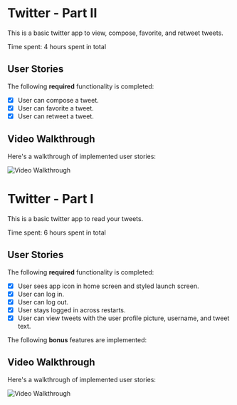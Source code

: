 # Twitter - Part II

This is a basic twitter app to view, compose, favorite, and retweet tweets.

Time spent: 4 hours spent in total

## User Stories

The following **required** functionality is completed:

- [X] User can compose a tweet.
- [X] User can favorite a tweet. 
- [X] User can retweet a tweet. 

## Video Walkthrough

Here's a walkthrough of implemented user stories:

<img src='http://i.imgur.com/link/to/your/gif/file.gif' title='Video Walkthrough' width='' alt='Video Walkthrough' />

# Twitter - Part I

This is a basic twitter app to read your tweets.

Time spent: 6 hours spent in total

## User Stories

The following **required** functionality is completed:

- [X] User sees app icon in home screen and styled launch screen. 
- [X] User can log in. 
- [x] User can log out. 
- [x] User stays logged in across restarts. 
- [X] User can view tweets with the user profile picture, username, and tweet text. 

The following **bonus** features are implemented:

## Video Walkthrough

Here's a walkthrough of implemented user stories:

<img src='http://g.recordit.co/AsoUVyoN2C.gif' title='Video Walkthrough' width='' alt='Video Walkthrough' />

